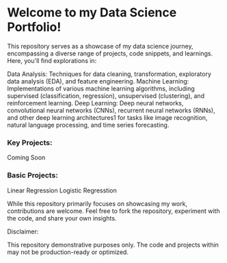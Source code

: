 # Welcome to my Data Science Portfolio!

This repository serves as a showcase of my data science journey, encompassing a diverse range of projects, code snippets, and learnings. Here, you'll find explorations in:

Data Analysis: Techniques for data cleaning, transformation, exploratory data analysis (EDA), and feature engineering.
Machine Learning: Implementations of various machine learning algorithms, including supervised (classification, regression), unsupervised (clustering), and reinforcement learning.
Deep Learning: Deep neural networks, convolutional neural networks (CNNs), recurrent neural networks (RNNs), and other deep learning architectures1 for tasks like image recognition, natural language processing, and time series forecasting.



### Key Projects:
Coming Soon

### Basic Projects:
  Linear Regression 
  Logistic Regresstion


While this repository primarily focuses on showcasing my work, contributions are welcome. Feel free to fork the repository, experiment with the code, and share your own insights.

Disclaimer:

This repository demonstrative purposes only. The code and projects within may not be production-ready or optimized.




